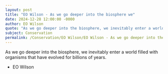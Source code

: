 ```yaml
---
layout: post
title: "EO Wilson - As we go deeper into the biosphere we"
date: 2024-12-28 12:00:00 -0000
author: EO Wilson
quote: "As we go deeper into the biosphere, we inevitably enter a world filled with organisms that have evolved for billions of years."
subject: Conservation
permalink: /Conservation/EO Wilson/EO Wilson - As we go deeper into the biosphere we
---
```


As we go deeper into the biosphere, we inevitably enter a world filled with organisms that have evolved for billions of years.

- EO Wilson
